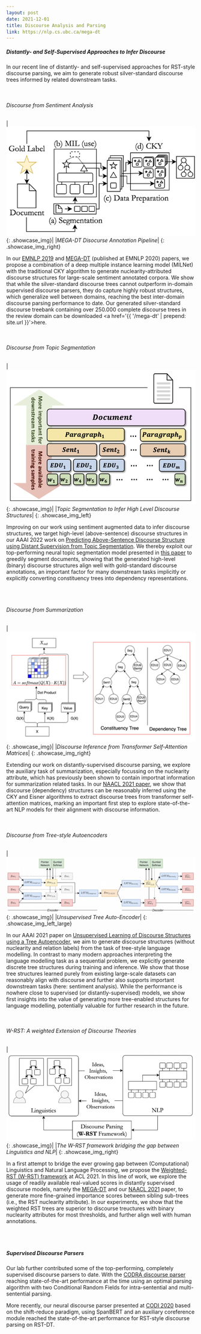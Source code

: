 ```yaml
---
layout: post
date: 2021-12-01
title: Discourse Analysis and Parsing
link: https://nlp.cs.ubc.ca/mega-dt
---
```


##### Distantly- and Self-Supervised Approaches to Infer Discourse

In our recent line of distantly- and self-supervised approaches for RST-style discourse parsing, we aim to generate robust silver-standard discourse trees informed by related downstream tasks.

<br>

###### Discourse from Sentiment Analysis

|![Image](/assets/img/showcases/mega_dt_pipeline.png){: .showcase_img}|
|*MEGA-DT Disocurse Annotation Pipeline*|
{: .showcase_img_right}

In our [EMNLP 2019](https://aclanthology.org/D19-1235/) and [MEGA-DT](https://aclanthology.org/2020.emnlp-main.603.pdf) (published at EMNLP 2020) papers, we propose a combination of a deep multiple instance learning model (MILNet) with the traditional CKY algorithm to generate nuclearity-attributed discourse structures for large-scale sentiment annotated corpora. We show that while the silver-standard discourse trees cannot outperform in-domain supervised discourse parsers, they do capture highly robust structures, which generalize well between domains, reaching the best inter-domain discourse parsing performance to date. Our generated silver-standard discourse treebank containing over 250.000 complete discourse trees in the review domain can be downloaded <a href='{{ '/mega-dt' | prepend: site.url }}'>here</a>.

<br>

###### Discourse from Topic Segmentation

|![Image](/assets/img/showcases/topic_seg_for_disc.png){: .showcase_img}|
|*Topic Segmentation to Infer High Level Discourse Structures*|
{: .showcase_img_left}

Improving on our work using sentiment augmented data to infer discourse structures, we target high-level (above-sentence) discourse structures in our AAAI 2022 work on [Predicting Above-Sentence Discourse Structure using Distant Supervision from Topic Segmentation](https://arxiv.org/abs/2112.06196). We thereby exploit our top-performing neural topic segmentation model presented in [this paper](https://aclanthology.org/2020.aacl-main.63/) to greedily segment documents, showing that the generated high-level (binary) discourse structures align well with gold-standard discourse annotations, an important factor for many downstream tasks implicitly or explicitly converting constituency trees into dependency representations. 

<br><br>

###### Discourse from Summarization

|![Image](/assets/img/showcases/sum4disc.png){: .showcase_img}|
|*Discourse Inference from Transformer Self-Attention Matrices*|
{: .showcase_img_right}

Extending our work on distantly-supervised discourse parsing, we explore the auxiliary task of summarization, especially focussing on the nuclearity attribute, which has previously been shown to contain importnat information for summarization related tasks. In our [NAACL 2021 paper](https://aclanthology.org/2021.naacl-main.326/), we show that discourse (dependency) structures can be reasonably inferred using the CKY and Eisner algorithms to extract discourse trees from transformer self-attention matrices, marking an important first step to explore state-of-the-art NLP models for their alignment with discourse information.

<br>


###### Discourse from Tree-style Autoencoders

|![Image](/assets/img/showcases/tree_ae.png){: .showcase_img}|
|*Unsupervised Tree Auto-Encoder*|
{: .showcase_img_left_large}

In our AAAI 2021 paper on [Unsupervised Learning of Discourse Structures using a Tree Autoencoder](https://ojs.aaai.org/index.php/AAAI/article/view/17549), we aim to generate discourse structures (without nuclearity and relation labels) from the task of tree-style language modelling. In contrast to many modern approaches interpreting the language modelling task as a sequential problem, we explicitly generate discrete tree structures during training and inference. We show that those tree structures learned purely from existing large-scale datasets can reasonably align with discourse and further also supports important downstream tasks (here: sentiment analysis). While the performance is nowhere close to supervised (or distantly-supervised) models, we show first insights into the value of generating more tree-enabled structures for language modelling, potentially valuable for further research in the future.

<br>

###### W-RST: A weighted Extension of Discourse Theories

|![Image](/assets/img/showcases/wrst.png){: .showcase_img}|
|*The W-RST framework bridging the gap between Linguistics and NLP*|
{: .showcase_img_right}

In a first attempt to bridge the ever growing gap between (Computational) Linguistics and Natural Language Processing, we propose the [Weighted-RST (W-RST) framework](https://aclanthology.org/2021.acl-long.302/) at ACL 2021. In this line of work, we explore the usage of readily available real-valued scores in distantly supervised discourse models, namely the [MEGA-DT](https://aclanthology.org/2020.emnlp-main.603.pdf) and our [NAACL 2021](ttps://aclanthology.org/2021.naacl-main.326/) paper, to generate more fine-grained importance scores between sibling sub-trees (i.e., the RST nuclearity attribute). In our experiments, we show that the weighted RST trees are superior to discourse treuctures with binary nuclearity attributes for most thresholds, and further align well with human annotations.

<br><br>

##### Supervised Discourse Parsers

Our lab further contributed some of the top-performing, completely supervised discourse parsers to date. With the [CODRA discourse parser](https://direct.mit.edu/coli/article/41/3/385/1522/CODRA-A-Novel-Discriminative-Framework-for) reaching state-of-the-art performance at the time using an optimal parsing algorithm with two Conditional Random Fields for intra-sentential and multi-sentential parsing. 

More recently, our neural discourse parser presented at [CODI 2020](https://aclanthology.org/2020.codi-1.17/) based on the shift-reduce paradigm, using SpanBERT and an auxiliary coreference module reached the state-of-the-art performance for RST-style discourse parsing on RST-DT.
